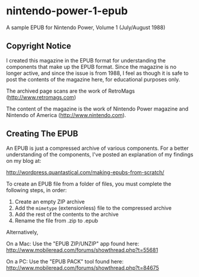 nintendo-power-1-epub
=====================

A sample EPUB for Nintendo Power, Volume 1 (July/August 1988)

Copyright Notice
----------------

I created this magazine in the EPUB format for understanding the components that make up the EPUB format. Since the magazine is no longer active, and since the issue is from 1988, I feel as though it is safe to post the contents of the magazine here, for educational purposes only.

The archived page scans are the work of RetroMags (http://www.retromags.com)

The content of the magazine is the work of Nintendo Power magazine and Nintendo of America (http://www.nintendo.com).

Creating The EPUB
-----------------

An EPUB is just a compressed archive of various components. For a better understanding of the components, I've posted an explanation of my findings on my blog at:

http://wordpress.quantastical.com/making-epubs-from-scratch/

To create an EPUB file from a folder of files, you must complete the following steps, in order:

1. Create an empty ZIP archive
2. Add the `mimetype` (extensionless) file to the compressed archive
3. Add the rest of the contents to the archive
4. Rename the file from .zip to .epub

Alternatively,

On a Mac: Use the "EPUB ZIP/UNZIP" app found here: http://www.mobileread.com/forums/showthread.php?t=55681

On a PC: Use the "EPUB PACK" tool found here: http://www.mobileread.com/forums/showthread.php?t=84675